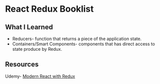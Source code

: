 # React Redux Booklist

## What I Learned
- Reducers- function that returns a piece of the application state.
- Containers/Smart Components- components that has direct access to state produce by Redux.

## Resources
Udemy- [Modern React with Redux](https://www.udemy.com/react-redux/learn/v4/overview)

